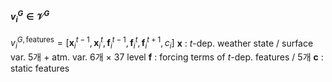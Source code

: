 #### $v_i^G \in \mathcal{V}^G$

   $v_i^{G, \text{features}} = [\mathbf{x}_i^{t-1}, \mathbf{x}_i^{t}, \mathbf{f}_i^{t-1}, \mathbf{f}_i^{t}, \mathbf{f}_i^{t+1}, c_i]$
   $\mathbf{x}$ : $t$-dep. weather state / surface var. 5개 + atm. var. 6개 $\times$ 37 level
   $\mathbf{f}$ : forcing terms of $t$-dep. features / 5개
   $\mathbf{c}$ : static features
